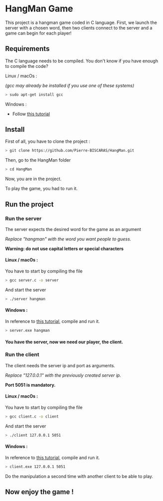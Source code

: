 # HangMan Game

This project is a hangman game coded in C language. First, we launch the server with a chosen word, then two clients connect to the server and a game can begin for each player!

## Requirements

The C language needs to be compiled. You don't know if you have enough to compile the code?

Linux / macOs :

*(gcc may already be installed if you use one of these systems)*
```bash
> sudo apt-get install gcc
```
Windows :
- Follow [this tutorial](https://www.wikihow.com/Run-C-Program-in-Command-Prompt)

## Install

 First of all, you have to clone the project :

```bash
> git clone https://github.com/Pierre-BISCARAS/HangMan.git
```

Then, go to the HangMan folder

```bash
> cd HangMan
`````
Now, you are in the project.

To play the game, you had to run it.

## Run the project

### Run the server

The server expects the desired word for the game as an argument

*Replace "hangman" with the word you want people to guess.*

**Warning: do not use capital letters or special characters** 

#### Linux / macOs :

You have to start by compiling the file
```bash
> gcc server.c -o server
```
And start the server

```bash
> ./server hangman
```
#### Windows :

In reference to [this tutorial](https://www.wikihow.com/Run-C-Program-in-Command-Prompt), compile and run it.
```bash
> server.exe hangman
```

#### You have the server, now we need our player, the client.

### Run the client

The client needs the server ip and port as arguments.

*Replace "127.0.0.1" with the previously created server ip.*

**Port 5051 is mandatory.**

#### Linux / macOs :

You have to start by compiling the file
```bash
> gcc client.c -o client
```
And start the server

```bash
> ./client 127.0.0.1 5051
```
#### Windows :

In reference to [this tutorial](https://www.wikihow.com/Run-C-Program-in-Command-Prompt), compile and run it.
```bash
> client.exe 127.0.0.1 5051
```
Do the manipulation a second time with another client to be able to play.

## Now enjoy the game !
